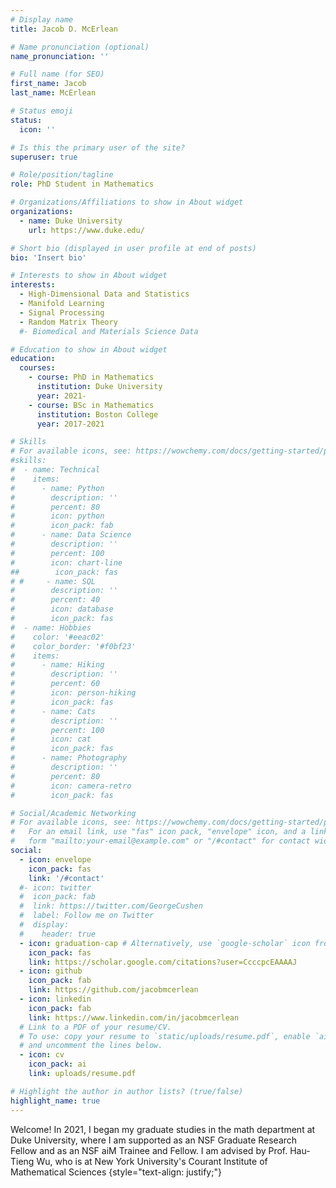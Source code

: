 ```yaml
---
# Display name
title: Jacob D. McErlean

# Name pronunciation (optional)
name_pronunciation: ''

# Full name (for SEO)
first_name: Jacob
last_name: McErlean

# Status emoji
status: 
  icon: ''

# Is this the primary user of the site?
superuser: true

# Role/position/tagline
role: PhD Student in Mathematics

# Organizations/Affiliations to show in About widget
organizations:
  - name: Duke University
    url: https://www.duke.edu/

# Short bio (displayed in user profile at end of posts)
bio: 'Insert bio'

# Interests to show in About widget
interests:
  - High-Dimensional Data and Statistics
  - Manifold Learning
  - Signal Processing
  - Random Matrix Theory
  #- Biomedical and Materials Science Data

# Education to show in About widget
education:
  courses:
    - course: PhD in Mathematics
      institution: Duke University
      year: 2021-
    - course: BSc in Mathematics
      institution: Boston College
      year: 2017-2021

# Skills
# For available icons, see: https://wowchemy.com/docs/getting-started/page-builder/#icons
#skills:
#  - name: Technical
#    items:
#      - name: Python
#        description: ''
#        percent: 80
#        icon: python
#        icon_pack: fab
#      - name: Data Science
#        description: ''
#        percent: 100
#        icon: chart-line
##        icon_pack: fas
# #     - name: SQL
#        description: ''
#        percent: 40
#        icon: database
#        icon_pack: fas
#  - name: Hobbies
#    color: '#eeac02'
#    color_border: '#f0bf23'
#    items:
#      - name: Hiking
#        description: ''
#        percent: 60
#        icon: person-hiking
#        icon_pack: fas
#      - name: Cats
#        description: ''
#        percent: 100
#        icon: cat
#        icon_pack: fas
#      - name: Photography
#        description: ''
#        percent: 80
#        icon: camera-retro
#        icon_pack: fas

# Social/Academic Networking
# For available icons, see: https://wowchemy.com/docs/getting-started/page-builder/#icons
#   For an email link, use "fas" icon pack, "envelope" icon, and a link in the
#   form "mailto:your-email@example.com" or "/#contact" for contact widget.
social:
  - icon: envelope
    icon_pack: fas
    link: '/#contact'
  #- icon: twitter
  #  icon_pack: fab
  #  link: https://twitter.com/GeorgeCushen
  #  label: Follow me on Twitter
  #  display:
  #    header: true
  - icon: graduation-cap # Alternatively, use `google-scholar` icon from `ai` icon pack
    icon_pack: fas
    link: https://scholar.google.com/citations?user=CcccpcEAAAAJ
  - icon: github
    icon_pack: fab
    link: https://github.com/jacobmcerlean
  - icon: linkedin
    icon_pack: fab
    link: https://www.linkedin.com/in/jacobmcerlean
  # Link to a PDF of your resume/CV.
  # To use: copy your resume to `static/uploads/resume.pdf`, enable `ai` icons in `params.yaml`,
  # and uncomment the lines below.
  - icon: cv
    icon_pack: ai
    link: uploads/resume.pdf

# Highlight the author in author lists? (true/false)
highlight_name: true
---
```


Welcome! In 2021, I began my graduate studies in the math department at Duke University, where I am supported as an NSF Graduate Research Fellow and as an NSF aiM Trainee and Fellow. I am advised by Prof. Hau-Tieng Wu, who is at New York University's Courant Institute of Mathematical Sciences 
{style="text-align: justify;"}

